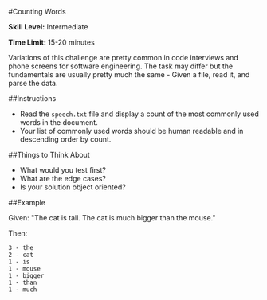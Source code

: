 #Counting Words

__Skill Level:__ Intermediate

__Time Limit:__ 15-20 minutes

Variations of this challenge are pretty common in code interviews and phone screens for software engineering. The task may differ but the fundamentals are usually pretty much the same - Given a file, read it, and parse the data.

##Instructions
- Read the `speech.txt` file and display a count of the most commonly used words in the document.
- Your list of commonly used words should be human readable and in descending order by count.

##Things to Think About
- What would you test first?
- What are the edge cases?
- Is your solution object oriented? 

##Example

Given: "The cat is tall. The cat is much bigger than the mouse."

Then:
```
3 - the
2 - cat
1 - is
1 - mouse
1 - bigger
1 - than
1 - much
```
